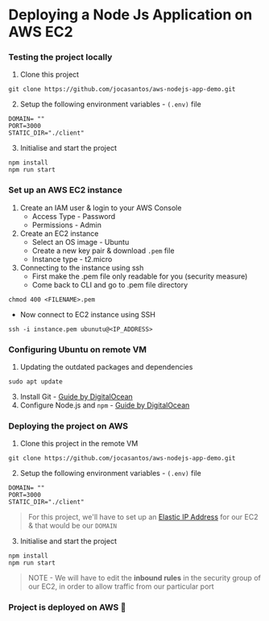 # Deploying a Node Js Application on AWS EC2

### Testing the project locally

1. Clone this project
```
git clone https://github.com/jocasantos/aws-nodejs-app-demo.git
```
2. Setup the following environment variables - `(.env)` file
```
DOMAIN= ""
PORT=3000
STATIC_DIR="./client"
```
3. Initialise and start the project
```
npm install
npm run start
```

### Set up an AWS EC2 instance

1. Create an IAM user & login to your AWS Console
    - Access Type - Password
    - Permissions - Admin
2. Create an EC2 instance
    - Select an OS image - Ubuntu
    - Create a new key pair & download `.pem` file
    - Instance type - t2.micro
3. Connecting to the instance using ssh
    - First make the .pem file only readable for you (security measure)
    - Come back to CLI and go to .pem file directory
```
chmod 400 <FILENAME>.pem
```
   - Now connect to EC2 instance using SSH
```
ssh -i instance.pem ubunutu@<IP_ADDRESS>
```

### Configuring Ubuntu on remote VM

1. Updating the outdated packages and dependencies
```
sudo apt update
```
3. Install Git - [Guide by DigitalOcean](https://www.digitalocean.com/community/tutorials/how-to-install-git-on-ubuntu-22-04) 
4. Configure Node.js and `npm` - [Guide by DigitalOcean](https://www.digitalocean.com/community/tutorials/how-to-install-node-js-on-ubuntu-22-04)

### Deploying the project on AWS

1. Clone this project in the remote VM
```
git clone https://github.com/jocasantos/aws-nodejs-app-demo.git
```
2. Setup the following environment variables - `(.env)` file
```
DOMAIN= ""
PORT=3000
STATIC_DIR="./client"
```
> For this project, we'll have to set up an [Elastic IP Address](https://docs.aws.amazon.com/AWSEC2/latest/UserGuide/elastic-ip-addresses-eip.html) for our EC2 & that would be our `DOMAIN`

3. Initialise and start the project
```
npm install
npm run start
```

> NOTE - We will have to edit the **inbound rules** in the security group of our EC2, in order to allow traffic from our particular port

### Project is deployed on AWS 🎉
